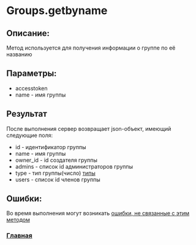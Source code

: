 # Groups.getbyname

## Описание:
Метод используется для получения информации о группе по её названию

## Параметры:
* accesstoken
* name - имя группы

## Результат
После выполнения сервер возвращает json-объект, имеющий следующие поля:
* id - идентификатор группы
* name - имя группы
* owner_id - id создателя группы
* admins - список id администраторов группы
* type - тип группы(число) [типы](types.md)
* users - список id членов группы


## Ошибки:
Во время выполнения могут возникать [ошибки, не связанные с этим методом](../errors.md "Список ошибок")

### [Главная](../docs.md "Главная страница документации")